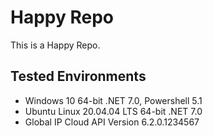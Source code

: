# Happy Repo
This is a Happy Repo.

## Tested Environments
- Windows 10 64-bit .NET 7.0, Powershell 5.1
- Ubuntu Linux 20.04.04 LTS 64-bit .NET 7.0
- Global IP Cloud API Version 6.2.0.1234567
